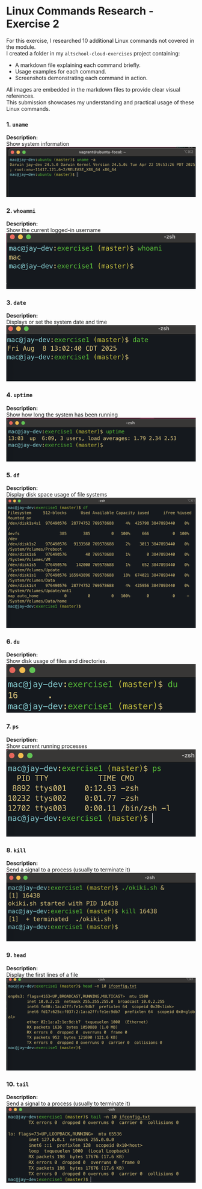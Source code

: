 # Linux Commands Research - Exercise 2

For this exercise, I researched 10 additional Linux commands not covered in the module.  
I created a folder in my `altschool-cloud-exercises` project containing:

- A markdown file explaining each command briefly.
- Usage examples for each command.
- Screenshots demonstrating each command in action.

All images are embedded in the markdown files to provide clear visual references.  
This submission showcases my understanding and practical usage of these Linux commands.

### 1. `uname`

**Description:**  
Show system information
![Description of image](screenshots/screenshot1.png)

### 2. `whoammi`

**Description:**  
Show the current logged-in username
![Description of image](screenshots/Screenshot2.png)

### 3. `date`

**Description:**  
Displays or set the system date and time
![Description of image](screenshots/screenshot3.png)

### 4. `uptime`

**Description:**  
Show how long the system has been running
![Description of image](./screenshots/screenshot4.png)

### 5. `df`

**Description:**  
Display disk space usage of file systems
![Description of image](./screenshots/screenshot5.png)

### 6. `du`

**Description:**  
Show disk usage of files and directories.
![Description of image](./screenshots/screenshot6.png)

### 7. `ps`

**Description:**  
Show current running processes
![Description of image](./screenshots/screenshot7.png)

### 8. `kill`

**Description:**  
Send a signal to a process (usually to terminate it)
![Description of image](./screenshots/screenshot8.png)

### 9. `head`

**Description:**  
Display the first lines of a file
![Description of image](./screenshots/screenshot9.png)

### 10. `tail`

**Description:**  
Send a signal to a process (usually to terminate it)
![Description of image](./screenshots/screenshot10.png)
